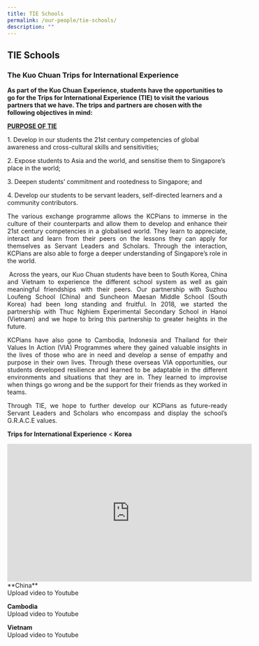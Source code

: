 ```yaml
---
title: TIE Schools
permalink: /our-people/tie-schools/
description: ""
---
```

## TIE Schools

### The Kuo Chuan Trips for International Experience


**As part of the Kuo Chuan Experience, students have the opportunities to go for the Trips for International Experience (TIE) to visit the various partners that we have. The trips and partners are chosen with the following objectives in mind:**

**<u>PURPOSE OF TIE</u>**

1\. Develop in our students the 21st century competencies of global awareness and cross-cultural skills and sensitivities;

2\. Expose students to Asia and the world, and sensitise them to Singapore’s place in the world;

3\. Deepen students’ commitment and rootedness to Singapore; and

4\. Develop our students to be servant leaders, self-directed learners and a community contributors. 
<p align="justify">
The various exchange programme allows the KCPians to immerse in the culture of their counterparts and allow them to develop and enhance their 21st century competencies in a globalised world. They learn to appreciate, interact and learn from their peers on the lessons they can apply for themselves as Servant Leaders and Scholars. Through the interaction, KCPians are also able to forge a deeper understanding of Singapore’s role in the world.  
<p align="justify">
 Across the years, our Kuo Chuan students have been to South Korea, China and Vietnam to experience the different school system as well as gain meaningful friendships with their peers. Our partnership with Suzhou Loufeng School (China) and Suncheon Maesan Middle School (South Korea) had been long standing and fruitful. In 2018, we started the partnership with Thuc Nghiem Experimental Secondary School in Hanoi (Vietnam) and we hope to bring this partnership to greater heights in the future.
<p align="justify">
KCPians have also gone to Cambodia, Indonesia and Thailand for their Values In Action (VIA) Programmes where they gained valuable insights in the lives of those who are in need and develop a sense of empathy and purpose in their own lives. Through these overseas VIA opportunities, our students developed resilience and learned to be adaptable in the different environments and situations that they are in. They learned to improvise when things go wrong and be the support for their friends as they worked in teams.
<p align="justify">
Through TIE, we hope to further develop our KCPians as future-ready Servant Leaders and Scholars who encompass and display the school’s G.R.A.C.E values.

**Trips for International Experience**
<
**Korea** <br>
<iframe width="560" height="315" src="https://www.youtube.com/embed/X8wtthwwdf8" title="YouTube video player" frameborder="0" allow="accelerometer; autoplay; clipboard-write; encrypted-media; gyroscope; picture-in-picture; web-share" allowfullscreen></iframe>
**China** <br>
Upload video to Youtube

**Cambodia** <br>
Upload video to Youtube

**Vietnam**<br>
Upload video to Youtube